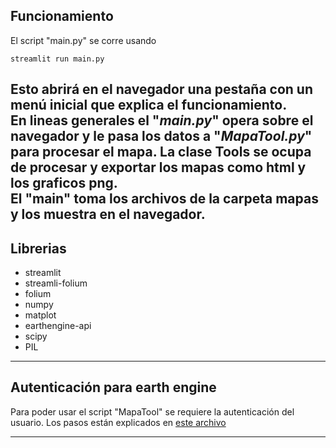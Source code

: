 ## Funcionamiento

El script "main.py" se corre usando  

    streamlit run main.py

 Esto abrirá en el navegador una pestaña con un menú inicial 
 que explica el funcionamiento.  
 En lineas generales el "_main.py_" opera sobre el
 navegador y le pasa los datos a "_MapaTool.py_" para 
 procesar el mapa. La clase Tools se ocupa de procesar 
y exportar los mapas como __html__ y los graficos __png__.  
El "__main__" toma los archivos de la carpeta mapas y los
muestra en el navegador.
---
## Librerias

* streamlit
* streamli-folium
* folium
* numpy
* matplot
* earthengine-api
* scipy
* PIL
---
## Autenticación para earth engine  


Para poder usar el script "MapaTool" se requiere la autenticación
del usuario. Los pasos están explicados en 
[este archivo](Autenticacion-EE.pdf)

---
